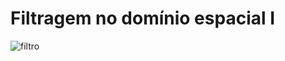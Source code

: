 # Filtragem no domínio espacial I

![filtro](https://user-images.githubusercontent.com/42754908/138572502-b91cd37b-3ef0-4bf8-aad3-3f8e8ac3f73f.png)

